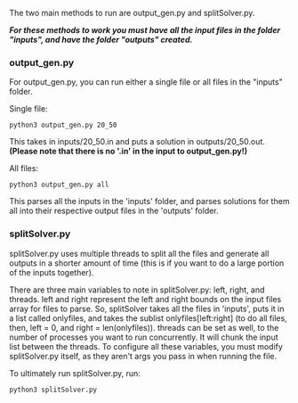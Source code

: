 The two main methods to run are output_gen.py and splitSolver.py.

***For these methods to work you must have all the input files in the folder "inputs", and have the folder "outputs" created.***

### output_gen.py
For output_gen.py, you can run either a single file or all files in the "inputs" folder.

Single file:
```
python3 output_gen.py 20_50
```
This takes in inputs/20_50.in and puts a solution in outputs/20_50.out. **(Please note that there is no '.in' in the input to output_gen.py!)**

All files:
```
python3 output_gen.py all
```
This parses all the inputs in the 'inputs' folder, and parses solutions for them all into their respective output files in the 'outputs' folder.


### splitSolver.py
splitSolver.py uses multiple threads to split all the files and generate all outputs in a shorter amount of time (this is if you want to do a large portion of the inputs together).

There are three main variables to note in splitSolver.py: left, right, and threads. left and right represent the left and right bounds on the input files array for files to parse. So, splitSolver takes all the files in 'inputs', puts it in a list called onlyfiles, and takes the sublist onlyfiles[left:right] (to do all files, then, left = 0, and right = len(onlyfiles)). threads can be set as well, to the number of processes you want to run concurrently. It will chunk the input list between the threads. To configure all these variables, you must modify splitSolver.py itself, as they aren't args you pass in when running the file.

To ultimately run splitSolver.py, run:
```
python3 splitSolver.py
```